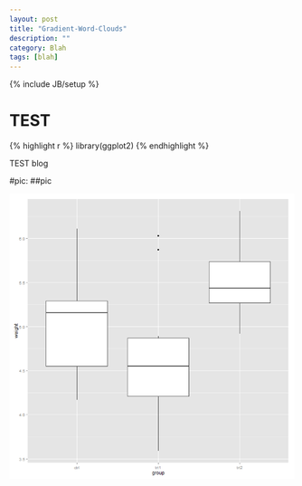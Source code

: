 ```yaml
---
layout: post
title: "Gradient-Word-Clouds"
description: ""
category: Blah
tags: [blah]
---
```

{% include JB/setup %}

TEST
========================================================

{% highlight r %}
library(ggplot2)
{% endhighlight %}


TEST blog

#pic:
##pic

![center](/../figs/2012-11-16-TEST/Word_Cloud.png) 






